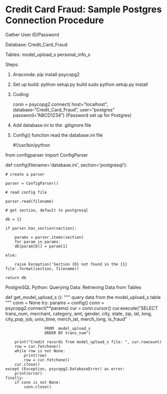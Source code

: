 # Credit Card Fraud: Sample Postgres Connection Procedure

Gather User ID/Password

Database: Credit_Card_Fraud

Tables:
model_upload_s
personal_info_s

Steps:

1.	Anaconda: pip install psycopg2
2.	Set up build:
python setup.py build
sudo python setup.py install


3.	Coding:

    conn = psycopg2.connect(
        host=”localhost”,
        database-“Credit_Card_Fraud”,
        user=”postgres”
        password=”ABCD1234”)    (Password set up for Postgres)

4.	Add database.ini to the .gitignore file

5.	Config() function read the database.ini file

    #!/usr/bin/python


from configparser import ConfigParser

def config(filename='database.ini', section='postgresql'):

    # create a parser
    
    parser = ConfigParser()
    
    # read config file
    
    parser.read(filename)
    
    # get section, default to postgresql
    
    db = {}
    
    if parser.has_section(section):
    
        params = parser.items(section)
        for param in params:
        db[param[0]] = param[1]
        
    else:
    
        raise Exception('Section {0} not found in the {1} file'.format(section, filename))

    return db


PostgreSQL Python: Querying Data: Retrieving Data from Tables


def get_model_upload_s ():
    """ query data from the model_upload_s  table """
    conn = None
    try:
        params = config()
        conn = psycopg2.connect(**params)
        cur = conn.cursor()
        cur.execute("SELECT trans_num, merchant, category, amt, gender, city, state, zip, lat, long, 
                     city_pop, job, unix_time, merch_lat, merch_long, is_fraud”

                     FROM  model_upload_s  
                     ORDER BY trans_num")

        print("Credit records from model_upload_s file: ", cur.rowcount)
        row = cur.fetchone()
        while row is not None:
            print(row)
            row = cur.fetchone()
        cur.close()
    except (Exception, psycopg2.DatabaseError) as error:
        print(error)
    finally:
        if conn is not None:
            conn.close()























